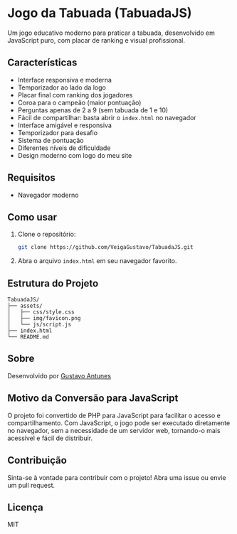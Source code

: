 # Jogo da Tabuada (TabuadaJS)

Um jogo educativo moderno para praticar a tabuada, desenvolvido em JavaScript puro, com placar de ranking e visual profissional.

## Características
- Interface responsiva e moderna
- Temporizador ao lado da logo
- Placar final com ranking dos jogadores
- Coroa para o campeão (maior pontuação)
- Perguntas apenas de 2 a 9 (sem tabuada de 1 e 10)
- Fácil de compartilhar: basta abrir o `index.html` no navegador
- Interface amigável e responsiva
- Temporizador para desafio
- Sistema de pontuação
- Diferentes níveis de dificuldade
- Design moderno com logo do meu site

## Requisitos
- Navegador moderno

## Como usar
1. Clone o repositório:
   ```bash
   git clone https://github.com/VeigaGustavo/TabuadaJS.git
   ```
2. Abra o arquivo `index.html` em seu navegador favorito.

## Estrutura do Projeto
```
TabuadaJS/
├── assets/
│   ├── css/style.css
│   ├── img/favicon.png
│   └── js/script.js
├── index.html
└── README.md
```

## Sobre
Desenvolvido por [Gustavo Antunes](https://www.veigagustavo.com.br/)

## Motivo da Conversão para JavaScript
O projeto foi convertido de PHP para JavaScript para facilitar o acesso e compartilhamento. Com JavaScript, o jogo pode ser executado diretamente no navegador, sem a necessidade de um servidor web, tornando-o mais acessível e fácil de distribuir.

## Contribuição
Sinta-se à vontade para contribuir com o projeto! Abra uma issue ou envie um pull request.

## Licença
MIT
